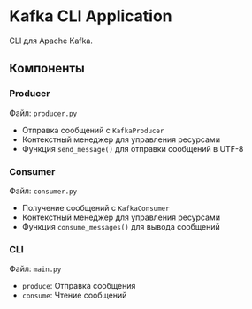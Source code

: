 # Kafka CLI Application

CLI для Apache Kafka.

## Компоненты

### Producer
Файл: `producer.py`
- Отправка сообщений с `KafkaProducer`
- Контекстный менеджер для управления ресурсами
- Функция `send_message()` для отправки сообщений в UTF-8

### Consumer
Файл: `consumer.py`
- Получение сообщений с `KafkaConsumer`
- Контекстный менеджер для управления ресурсами
- Функция `consume_messages()` для вывода сообщений

### CLI
Файл: `main.py`
- `produce`: Отправка сообщения
- `consume`: Чтение сообщений
